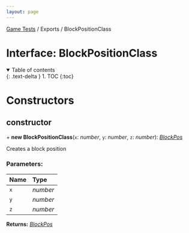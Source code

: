 ```yaml
---
layout: page
---
```


[Game Tests](/scripting/game-tests) / Exports / BlockPositionClass

# Interface: BlockPositionClass

<details id="toc" open markdown="block">
  <summary>
    Table of contents
  </summary>
  {: .text-delta }
1. TOC
{:toc}
</details>

# Constructors

## constructor

\+ **new BlockPositionClass**(`x`: *number*, `y`: *number*, `z`: *number*): [*BlockPos*](blockpos)

Creates a block position

### Parameters:

Name | Type |
:------ | :------ |
`x` | *number* |
`y` | *number* |
`z` | *number* |

**Returns:** [*BlockPos*](blockpos)


